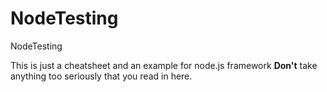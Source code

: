 # NodeTesting
NodeTesting 

This is just a cheatsheet and an example for node.js framework 
**Don't** take anything too seriously that you read in here. 